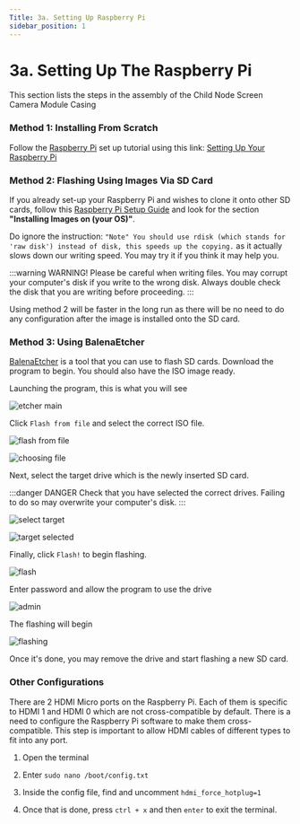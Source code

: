 ```yaml
---
Title: 3a. Setting Up Raspberry Pi
sidebar_position: 1
---
```


# 3a. Setting Up The Raspberry Pi

This section lists the steps in the assembly of the Child Node Screen Camera Module Casing

### Method 1: Installing From Scratch

Follow the [Raspberry Pi](https://www.digikey.sg/product-detail/en/raspberry-pi/RASPBERRY-PI-4-MODEL-B-8G/1690-RASPBERRYPI4MODELB8G-ND/12159401) set up tutorial using this link: [Setting Up Your Raspberry Pi](https://projects.raspberrypi.org/en/projects/raspberry-pi-setting-up)

### Method 2: Flashing Using Images Via SD Card

If you already set-up your Raspberry Pi and wishes to clone it onto other SD cards, follow this [Raspberry Pi Setup Guide](https://www.raspberrypi.org/documentation/computers/getting-started.html) and look for the section **"Installing Images on (your OS)"**.

Do ignore the instruction: `"Note" You should use rdisk (which stands for 'raw disk') instead of disk, this speeds up the copying.` as it actually slows down our writing speed. You may try it if you think it may help you.

:::warning WARNING!
Please be careful when writing files. You may corrupt your computer's disk if you write to the wrong disk. Always double check the disk that you are writing before proceeding.
:::

Using method 2 will be faster in the long run as there will be no need to do any configuration after the image is installed onto the SD card.

### Method 3: Using BalenaEtcher

[BalenaEtcher](https://www.balena.io/etcher/) is a tool that you can use to flash SD cards. Download the program to begin. You should also have the ISO image ready.

Launching the program, this is what you will see

![etcher main](/img/etcher/etcher-main.png)

Click `Flash from file` and select the correct ISO file.

![flash from file](/img/etcher/flash-from-file.png)

![choosing file](/img/etcher/choosing-file.png)

Next, select the target drive which is the newly inserted SD card.

:::danger DANGER
Check that you have selected the correct drives. Failing to do so may overwrite your computer's disk.
:::

![select target](/img/etcher/select-target.png)

![target selected](/img/etcher/target-selected.png)

Finally, click `Flash!` to begin flashing.

![flash](/img/etcher/flash.png)

Enter password and allow the program to use the drive

![admin](/img/etcher/admin.png)

The flashing will begin

![flashing](/img/etcher/flashing.png)

Once it's done, you may remove the drive and start flashing a new SD card.

### Other Configurations

There are 2 HDMI Micro ports on the Raspberry Pi. Each of them is specific to HDMI 1 and HDMI 0 which are not cross-compatible by default. There is a need to configure the Raspberry Pi software to make them cross-compatible. This step is important to allow HDMI cables of different types to fit into any port.

1. Open the terminal

2. Enter `sudo nano /boot/config.txt`

3. Inside the config file, find and uncomment `hdmi_force_hotplug=1`

4. Once that is done, press `ctrl + x` and then `enter` to exit the terminal.
